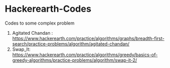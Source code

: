 # Hackerearth-Codes
Codes to some complex problem

1) Agitated Chandan : https://www.hackerearth.com/practice/algorithms/graphs/breadth-first-search/practice-problems/algorithm/agitated-chandan/
2) Swap_It: https://www.hackerearth.com/practice/algorithms/greedy/basics-of-greedy-algorithms/practice-problems/algorithm/swap-it-2/
